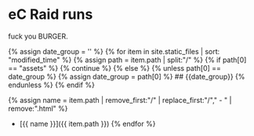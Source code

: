 ---
---

# eC Raid runs

fuck you BURGER.

{% assign date_group = '' %}
{% for item in site.static_files | sort: "modified_time"  %}
  {% assign path = item.path | split:"/" %}
  {% if path[0] == "assets" %}
    {% continue %}
  {% else %}
  {% unless path[0] == date_group %}
    {% assign date_group = path[0] %}
    ## {{date_group}}
  {% endunless %}
  {% endif %}
  
  {% assign name = item.path | remove_first:"/" | replace_first:"/"," - " | remove:".html" %}
 * [{{ name }}]({{ item.path }})
{% endfor %}
